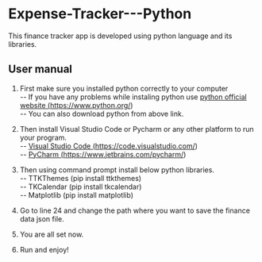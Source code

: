 # Expense-Tracker---Python

This finance tracker app is developed using python language and its libraries.

## User manual

1. First make sure you installed python correctly to your computer<br>
   -- If you have any problems while instaling python use <a href="https://www.python.org/">python official website (https://www.python.org/)</a><br>
   -- You can also download python from above link.<br>

2. Then install Visual Studio Code or Pycharm or any other platform to run your program.<br>
   -- <a href="https://code.visualstudio.com/">Visual Studio Code (https://code.visualstudio.com/)</a><br>
   -- <a href="https://www.jetbrains.com/pycharm/">PyCharm (https://www.jetbrains.com/pycharm/)</a><br>

3. Then using command prompt install below python libraries.<br>
   -- TTKThemes (pip install ttkthemes)<br>
   -- TKCalendar (pip install tkcalendar)<br>
   -- Matplotlib (pip install matplotlib)<br>

4. Go to line 24 and change the path where you want to save the finance data json file.<br>
   
5. You are all set now.<br>

6. Run and enjoy!<br>
